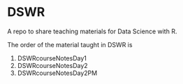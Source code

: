 # DSWR
A repo to share teaching materials for Data Science with R.

The order of the material taught in DSWR is

1. DSWRcourseNotesDay1
2. DSWRcourseNotesDay2
3. DSWRcourseNotesDay2PM
